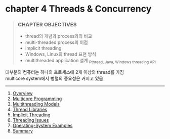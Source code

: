 # chapter 4 Threads & Concurrency

> ### CHAPTER OBJECTIVES
>
> - thread의 개념과 process와의 비교
> - multi-threaded process의 이점
> - implicit threading
> - Windows, Linux의 thread 표현 방식
> - multithreaded application 설계 <sub>Pthread, Java, Windows threading API</sub>

대부분의 컴퓨터는 하나의 프로세스에 2개 이상의 thread를 가짐  
multicore system에서 병렬의 중요성은 커지고 있음

---

1. [Overview](1_Overview/README.md)
2. [Multicore Programming](2_Multicore_Programming/README.md)
3. [Multithreading Models](3_Multithreading_Models/README.md)
4. [Thread Libraries](4_Thread_Libraries/README.md)
5. [Implicit Threading](5_Implicit_Threading/README.md)
6. [Threading Issues](6_Threading_Issues/README.md)
7. [Operating-System Examples](7_Operating-System_Examples/README.md)
8. [Summary](8_Summary/README.md)
